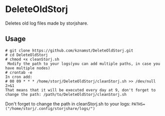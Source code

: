 # DeleteOldStorj 
Deletes old log files made by storjshare.

## Usage
```console
# git clone https://github.com/kznamst/DeleteOldStorj.git
# cd DeleteOldStorj
# chmod +x cleanStorj.sh
 Modify the path to your logs(you can add multiple paths, in case you have multiple nodes)
# crontab -e
In cron add: 
# 00 09 * * * /home/storj/DeleteOldStorj/cleanStorj.sh >> /dev/null 2>&1
That means that it will be executed every day at 9, don't forget to change the path: /path/to/DeleteOldStorj/cleanStorj.sh 
```
Don't forget to change the path in cleanStorj.sh to your logs: `PATHS=("/home/storj/.config/storjshare/logs/")`
